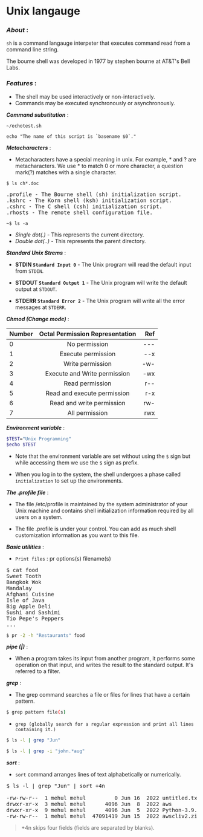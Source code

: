 # Unix langauge

### ***About*** :
`sh` is a command langauge interpeter that executes command read from a command line string.

The boume shell was developed in 1977 by stephen bourne at AT&T's Bell Labs.

### ***Features*** : 
- The shell may be used interactively or non-interactively.
- Commands may be executed synchronously or asynchronously.

***Command substitution*** :
```
~/echotest.sh
```
```
echo "The name of this script is `basename $0`."
```

***Metacharacters*** :

- Metacharacters have a special meaning in unix. For example, * and ? are metacharacters. We use * to match 0 or more character, a question mark(?) matches with a single character.

```
$ ls ch*.doc
```

<pre>
.profile - The Bourne shell (sh) initialization script.
.kshrc - The Korn shell (ksh) initialization script.
.cshrc - The C shell (csh) initialization script.
.rhosts - The remote shell configuration file.
</pre>

```
~$ ls -a
```
- *Single dot(.)* - This represents the current directory.
- *Double dot(..)* - This represents the parent directory.

***Standard Unix Strems*** :
- **STDIN ``Standard Input 0``** - The Unix program will read the default input from `STDIN`.

- **STDOUT ``Standard Output 1``** - The Unix program will write the default output at `STDOUT`.

- **STDERR ``Standard Error 2``** - The Unix program will write all the error messages at `STDERR`. 

***Chmod (Change mode)*** :

| Number | Octal Permission Representation   | Ref |
| -------|:---------------------------------:| ---:|
| 0      | No permission                     | --- |
| 1      | Execute permission                | --x |
| 2      | Write permission                  | -w- |
| 3      | Execute and Write permission      | -wx |
| 4      | Read permission                   | r-- |
| 5      | Read and execute permission       | r-x |
| 6      | Read and write permission         | rw- |
| 7      | All permission                    | rwx |

***Environment variable*** :

```bash
$TEST="Unix Programming"
$echo $TEST
```

- Note that the environment variable are set without using the `$` sign but while accessing them we use the `$` sign as prefix. 

- When you log in to the system, the shell undergoes a phase called `initialization` to set up the environments.

***The .profile file*** :
- The file /etc/profile is maintained by the system administrator of your Unix machine and contains shell initialization information required by all users on a system.

- The file .profile is under your control. You can add as much shell customization information as you want to this file.

***Basic utilities*** :

- `Print files` : pr options(s) filename(s)

<pre>
$ cat food
Sweet Tooth
Bangkok Wok
Mandalay
Afghani Cuisine
Isle of Java
Big Apple Deli
Sushi and Sashimi
Tio Pepe's Peppers
...
</pre>

```bash
$ pr -2 -h "Restaurants" food
```

***pipe (|)*** :
- When a program takes its input from another program, it performs some operation on that input, and writes the 
result to the standard output. It's referred to a filter.

***grep*** :

- The grep command searches a file or files for lines that have a certain pattern.

```bash
$ grep pattern file(s)
```

- `grep (globally search for a regular expression and print all lines containing it.)`

```bash
$ ls -l | grep "Jun"
```

```bash
$ ls -l | grep -i "john.*aug"
```

***sort*** :

- `sort` command arranges lines of text alphabetically or numerically.

<pre>
$ ls -l | grep "Jun" | sort +4n

-rw-rw-r--  1 mehul mehul         0 Jun 16  2022 untitled.txt
drwxr-xr-x  3 mehul mehul      4096 Jun  8  2022 aws
drwxr-xr-x  9 mehul mehul      4096 Jun  5  2022 Python-3.9.1
-rw-rw-r--  1 mehul mehul  47091419 Jun 15  2022 awscliv2.zip
</pre>

> +4n skips four fields (fields are separated by blanks).
